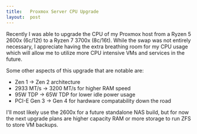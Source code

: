 ```yaml
---
title:   Proxmox Server CPU Upgrade
layout:  post
---
```

Recently I was able to upgrade the CPU of my Proxmox host from a Ryzen 5 2600x (6c/12t) to a Ryzen 7 3700x (8c/16t).
While the swap was not entirely necessary, I appreciate having the extra breathing room for my CPU usage which will allow me to utilize more CPU intensive VMs and services in the future.  



Some other aspects of this upgrade that are notable are:
- Zen 1 -> Zen 2 architecture
- 2933 MT/s -> 3200 MT/s for higher RAM speed
- 95W TDP -> 65W TDP for lower idle power usage
- PCI-E Gen 3 -> Gen 4 for hardware compatability down the road

I'll most likely use the 2600x for a future standalone NAS build, but for now the next upgrade plans are higher capacity RAM or more storage to run ZFS to store VM backups.
